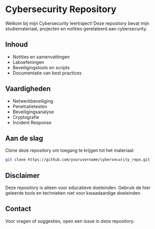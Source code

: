 # Cybersecurity Repository

Welkom bij mijn Cybersecurity leertraject! Deze repository bevat mijn studiemateriaal, projecten en notities gerelateerd aan cybersecurity.

## Inhoud

- Notities en samenvattingen
- Laboefeningen
- Beveiligingstools en scripts
- Documentatie van best practices

## Vaardigheden

- Netwerkbeveiliging
- Penetratietesten
- Beveiligingsanalyse
- Cryptografie
- Incident Response

## Aan de slag

Clone deze repository om toegang te krijgen tot het materiaal:

```bash
git clone https://github.com/yourusername/cybersecurity_repo.git
```

## Disclaimer

Deze repository is alleen voor educatieve doeleinden. Gebruik de hier geleerde tools en technieken niet voor kwaadaardige doeleinden.

## Contact

Voor vragen of suggesties, open een issue in deze repository.